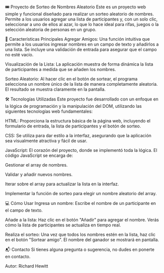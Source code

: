 🎟️ Proyecto de Sorteo de Nombres Aleatorio
Este es un proyecto web simple y funcional diseñado para realizar un sorteo aleatorio de nombres. Permite a los usuarios agregar una lista de participantes y, con un solo clic, seleccionar a uno de ellos al azar, lo que lo hace ideal para rifas, juegos o la selección aleatoria de personas en un grupo.

🚀 Características Principales
Agregar Amigos: Una función intuitiva que permite a los usuarios ingresar nombres en un campo de texto y añadirlos a una lista. Se incluye una validación de entrada para asegurar que el campo no esté vacío.

Visualización de la Lista: La aplicación muestra de forma dinámica la lista de participantes a medida que se añaden los nombres.

Sorteo Aleatorio: Al hacer clic en el botón de sortear, el programa selecciona un nombre único de la lista de manera completamente aleatoria. El resultado se muestra claramente en la pantalla.

🛠️ Tecnologías Utilizadas
Este proyecto fue desarrollado con un enfoque en la lógica de programación y la manipulación del DOM, utilizando las siguientes tecnologías web fundamentales:

HTML: Proporciona la estructura básica de la página web, incluyendo el formulario de entrada, la lista de participantes y el botón de sorteo.

CSS: Se utiliza para dar estilo a la interfaz, asegurando que la aplicación sea visualmente atractiva y fácil de usar.

JavaScript: El corazón del proyecto, donde se implementó toda la lógica. El código JavaScript se encarga de:

Gestionar el array de nombres.

Validar y añadir nuevos nombres.

Iterar sobre el array para actualizar la lista en la interfaz.

Implementar la función de sorteo para elegir un nombre aleatorio del array.

💻 Cómo Usar
Ingresa un nombre: Escribe el nombre de un participante en el campo de texto.

Añade a la lista: Haz clic en el botón "Añadir" para agregar el nombre. Verás cómo la lista de participantes se actualiza en tiempo real.

Realiza el sorteo: Una vez que todos los nombres estén en la lista, haz clic en el botón "Sortear amigo". El nombre del ganador se mostrará en pantalla.

📬 Contacto
Si tienes alguna pregunta o sugerencia, no dudes en ponerte en contacto.

Autor: Richard Hewitt
